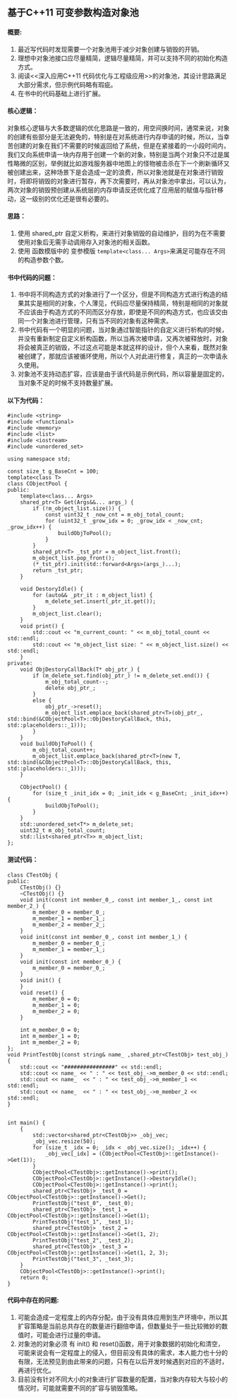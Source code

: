 ## 基于C++11 可变参数构造对象池

#### 概要:

1. 最近写代码时发现需要一个对象池用于减少对象创建与销毁的开销。
2. 理想中对象池接口应尽量精简，逻辑尽量精简，并可以支持不同的初始化构造方式。
3. 阅读<<深入应用C++11 代码优化与工程级应用>>的对象池，其设计思路满足大部分需求，但示例代码略有瑕疵。
4. 在书中的代码基础上进行扩展。

#### 核心逻辑：

对象核心逻辑与大多数逻辑的优化思路是一致的，用空间换时间，通常来说，对象的创建有些部分是无法避免的，特别是在对系统进行内存申请的时候，所以，当幸苦创建的对象在我们不需要的时候返回给了系统，但是在紧接着的一小段时间内，我们又向系统申请一块内存用于创建一个新的对象，特别是当两个对象只不过是属性略微的区别，举例就比如游戏服务器中地图上的怪物被击杀在下一个刷新循环又被创建出来，这种场景下是会造成一定的浪费，所以对象池就是在对象进行销毁时，将即将销毁的对象进行暂存，再下次需要时，再从对象池中拿出，可以认为，两次对象的销毁预创建从系统层的内存申请反还优化成了应用层的赋值与指针移动，这一级别的优化还是很有必要的。

#### 思路：

1. 使用 shared_ptr 自定义析构，来进行对象销毁的自动维护，目的为在不需要使用对象后无需手动调用存入对象池的相关函数。
2. 使用 函数模版中的 变参模版 `template<class... Args>`来满足可能存在不同的构造参数个数。

#### 书中代码的问题：

1. 书中将不同构造方式的对象进行了一个区分，但是不同构造方式进行构造的结果其实是相同的对象，个人薄见，代码应尽量保持精简，特别是相同的对象就不应该由于构造方式的不同而区分存放，即使是不同的构造方式，也应该交由同一个对象池进行管理，只有当不同的对象有这种需求。
2. 书中代码有一个明显的问题，当对象通过智能指针的自定义进行析构的时候，并没有重新制定自定义析构函数，所以当再次被申请，又再次被释放时，对象将会被真正的销毁，不过这点可能是本就这样的设计，但个人来看，既然对象被创建了，那就应该被循环使用，所以个人对此进行修复，真正的一次申请永久使用。
3. 对象池不支持动态扩容，应该是由于该代码是示例代码，所以容量是固定的，当对象不足的时候不支持数量扩展。

#### 以下为代码：

```
#include <string>
#include <functional>
#include <memory>
#include <list>
#include <iostream>
#include <unordered_set>

using namespace std;

const size_t g_BaseCnt = 100;
template<class T>
class CObjectPool {
public:
    template<class... Args>
    shared_ptr<T> Get(Args&&... args_) {
        if (!m_object_list.size()) {
            const uint32_t _now_cnt = m_obj_total_count;
            for (uint32_t _grow_idx = 0; _grow_idx < _now_cnt; _grow_idx++) {
                buildObjToPool();
            }
        }
        shared_ptr<T> _tst_ptr = m_object_list.front();
        m_object_list.pop_front();
        (*_tst_ptr).init(std::forward<Args>(args_)...);
        return _tst_ptr;
    }

    void DestoryIdle() {
        for (auto&& _ptr_it : m_object_list) {
            m_delete_set.insert(_ptr_it.get());
        }
        m_object_list.clear();
    }
    void print() {
        std::cout << "m_current_count: " << m_obj_total_count << std::endl;
        std::cout << "m_object_list size: " << m_object_list.size() << std::endl;
    }
private:
    void ObjDestoryCallBack(T* obj_ptr_) {
        if (m_delete_set.find(obj_ptr_) != m_delete_set.end()) {
            m_obj_total_count--;
            delete obj_ptr_;
        }
        else {
            obj_ptr_->reset();
            m_object_list.emplace_back(shared_ptr<T>(obj_ptr_, std::bind(&CObjectPool<T>::ObjDestoryCallBack, this, std::placeholders::_1)));
        }
    }
    void buildObjToPool() {
        m_obj_total_count++;
        m_object_list.emplace_back(shared_ptr<T>(new T, std::bind(&CObjectPool<T>::ObjDestoryCallBack, this, std::placeholders::_1)));
    }
    
    CObjectPool() {
        for (size_t _init_idx = 0; _init_idx < g_BaseCnt; _init_idx++) {
            buildObjToPool();
        }
    }
    std::unordered_set<T*> m_delete_set;
    uint32_t m_obj_total_count;
    std::list<shared_ptr<T>> m_object_list;
};
```



#### 测试代码：

```
class CTestObj {
public:
    CTestObj() {}
    ~CTestObj() {}
    void init(const int member_0_, const int member_1_, const int member_2_) {
        m_member_0 = member_0_;
        m_member_1 = member_1_;
        m_member_2 = member_2_;
    }
    void init(const int member_0_, const int member_1_) {
        m_member_0 = member_0_;
        m_member_1 = member_1_;
    }
    void init(const int member_0_) {
        m_member_0 = member_0_;
    }
    void init() {
    }
    void reset() {
        m_member_0 = 0;
        m_member_1 = 0;
        m_member_2 = 0;
    }

    int m_member_0 = 0;
    int m_member_1 = 0;
    int m_member_2 = 0;
};
void PrintTestObj(const string& name_ ,shared_ptr<CTestObj> test_obj_) {
    std::cout << "################" << std::endl;
    std::cout << name_ << " : " << test_obj_->m_member_0 << std::endl;
    std::cout << name_  << " : " << test_obj_->m_member_1 << std::endl;
    std::cout << name_  << " : " << test_obj_->m_member_2 << std::endl;
}


int main() {
    {
        std::vector<shared_ptr<CTestObj>> _obj_vec;
        _obj_vec.resize(50);
        for (size_t _idx = 0; _idx < _obj_vec.size(); _idx++) {
            _obj_vec[_idx] = (CObjectPool<CTestObj>::getInstance()->Get(1));
        }
        CObjectPool<CTestObj>::getInstance()->print();
        CObjectPool<CTestObj>::getInstance()->DestoryIdle();
        CObjectPool<CTestObj>::getInstance()->print();
        shared_ptr<CTestObj> _test_0 = CObjectPool<CTestObj>::getInstance()->Get();
        PrintTestObj("test_0", _test_0);
        shared_ptr<CTestObj> _test_1 = CObjectPool<CTestObj>::getInstance()->Get(1);
        PrintTestObj("test_1", _test_1);
        shared_ptr<CTestObj> _test_2 = CObjectPool<CTestObj>::getInstance()->Get(1, 2);
        PrintTestObj("test_2", _test_2);
        shared_ptr<CTestObj> _test_3 = CObjectPool<CTestObj>::getInstance()->Get(1, 2, 3);
        PrintTestObj("test_3", _test_3);
    }
    CObjectPool<CTestObj>::getInstance()->print();
    return 0;
}
```

#### 代码中存在的问题:

1. 可能会造成一定程度上的内存分配，由于没有具体应用到生产环境中，所以其扩容策略是当前总共存在的数量进行翻倍申请，但数量处于一些比较微妙的数值时，可能会进行过量的申请。
2. 对象池的对象必须 有 init() 和 reset()函数，用于对象数据的初始化和清空，可能来说会有一定程度上的侵入，但目前没有具体的需求，本人能力也十分的有限，无法预见到由此带来的问题，只有在以后开发时候遇到对应的不适时，再进行优化。
3. 目前没有针对不同大小的对象进行扩容数量的配置，当对象内存较大与较小的情况时，可能就需要不同的扩容与销毁策略。



